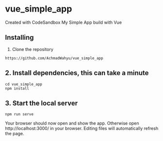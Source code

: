 # vue_simple_app
Created with CodeSandbox
My Simple App build with Vue

## Installing
1. Clone the repository
```
https://github.com/AchmadWahyu/vue_simple_app
```

## 2. Install dependencies, this can take a minute
```
cd vue_simple_app
npm install
```

## 3. Start the local server
```
npm run serve
```
Your browser should now open and show the app. Otherwise open http://localhost:3000/ in your browser. Editing files will automatically refresh the page.

